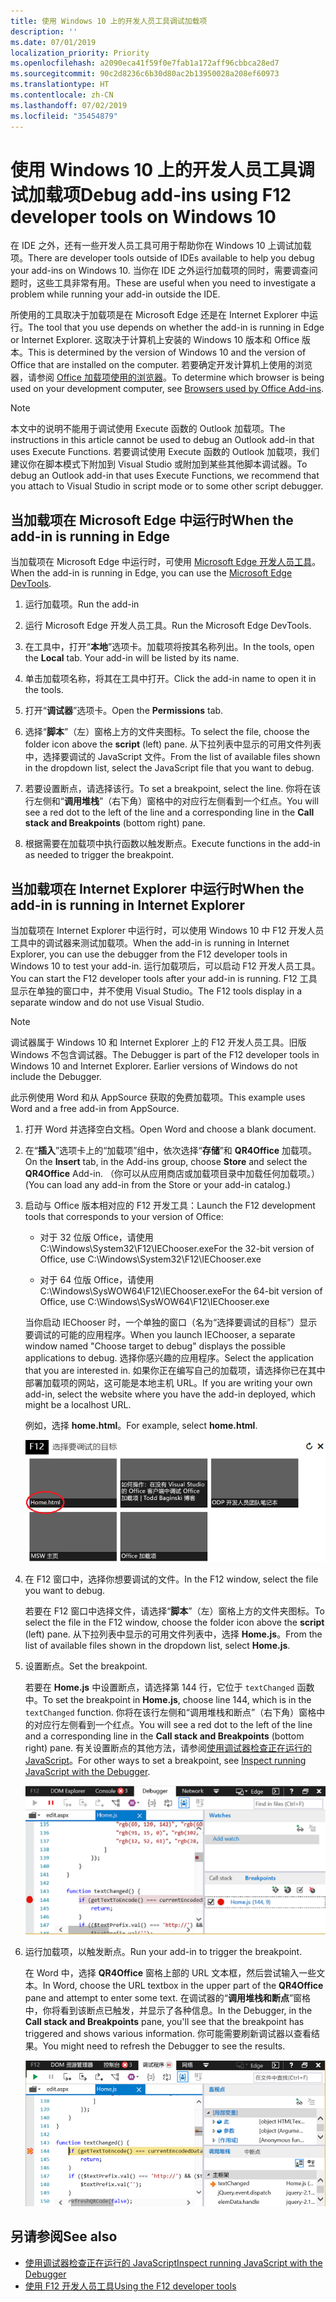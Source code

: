 ```yaml
---
title: 使用 Windows 10 上的开发人员工具调试加载项
description: ''
ms.date: 07/01/2019
localization_priority: Priority
ms.openlocfilehash: a2090eca41f59f0e7fab1a172aff96cbbca28ed7
ms.sourcegitcommit: 90c2d8236c6b30d80ac2b13950028a208ef60973
ms.translationtype: HT
ms.contentlocale: zh-CN
ms.lasthandoff: 07/02/2019
ms.locfileid: "35454879"
---
```

# <a name="debug-add-ins-using-developer-tools-on-windows-10"></a><span data-ttu-id="3d00b-102">使用 Windows 10 上的开发人员工具调试加载项</span><span class="sxs-lookup"><span data-stu-id="3d00b-102">Debug add-ins using F12 developer tools on Windows 10</span></span>

<span data-ttu-id="3d00b-103">在 IDE 之外，还有一些开发人员工具可用于帮助你在 Windows 10 上调试加载项。</span><span class="sxs-lookup"><span data-stu-id="3d00b-103">There are developer tools outside of IDEs available to help you debug your add-ins on Windows 10.</span></span> <span data-ttu-id="3d00b-104">当你在 IDE 之外运行加载项的同时，需要调查问题时，这些工具非常有用。</span><span class="sxs-lookup"><span data-stu-id="3d00b-104">These are useful when you need to investigate a problem while running your add-in outside the IDE.</span></span>

<span data-ttu-id="3d00b-105">所使用的工具取决于加载项是在 Microsoft Edge 还是在 Internet Explorer 中运行。</span><span class="sxs-lookup"><span data-stu-id="3d00b-105">The tool that you use depends on whether the add-in is running in Edge or Internet Explorer.</span></span> <span data-ttu-id="3d00b-106">这取决于计算机上安装的 Windows 10 版本和 Office 版本。</span><span class="sxs-lookup"><span data-stu-id="3d00b-106">This is determined by the version of Windows 10 and the version of Office that are installed on the computer.</span></span> <span data-ttu-id="3d00b-107">若要确定开发计算机上使用的浏览器，请参阅 [Office 加载项使用的浏览器](../concepts/browsers-used-by-office-web-add-ins.md)。</span><span class="sxs-lookup"><span data-stu-id="3d00b-107">To determine which browser is being used on your development computer, see [Browsers used by Office Add-ins](../concepts/browsers-used-by-office-web-add-ins.md).</span></span> 


> [!NOTE]
> <span data-ttu-id="3d00b-108">本文中的说明不能用于调试使用 Execute 函数的 Outlook 加载项。</span><span class="sxs-lookup"><span data-stu-id="3d00b-108">The instructions in this article cannot be used to debug an Outlook add-in that uses Execute Functions.</span></span> <span data-ttu-id="3d00b-109">若要调试使用 Execute 函数的 Outlook 加载项，我们建议你在脚本模式下附加到 Visual Studio 或附加到某些其他脚本调试器。</span><span class="sxs-lookup"><span data-stu-id="3d00b-109">To debug an Outlook add-in that uses Execute Functions, we recommend that you attach to Visual Studio in script mode or to some other script debugger.</span></span>

## <a name="when-the-add-in-is-running-in-edge"></a><span data-ttu-id="3d00b-110">当加载项在 Microsoft Edge 中运行时</span><span class="sxs-lookup"><span data-stu-id="3d00b-110">When the add-in is running in Edge</span></span>

<span data-ttu-id="3d00b-111">当加载项在 Microsoft Edge 中运行时，可使用 [Microsoft Edge 开发人员工具](https://www.microsoft.com/p/microsoft-edge-devtools-preview/9mzbfrmz0mnj?activetab=pivot%3Aoverviewtab)。</span><span class="sxs-lookup"><span data-stu-id="3d00b-111">When the add-in is running in Edge, you can use the [Microsoft Edge DevTools](https://www.microsoft.com/p/microsoft-edge-devtools-preview/9mzbfrmz0mnj?activetab=pivot%3Aoverviewtab).</span></span> 

1. <span data-ttu-id="3d00b-112">运行加载项。</span><span class="sxs-lookup"><span data-stu-id="3d00b-112">Run the add-in</span></span> 

2. <span data-ttu-id="3d00b-113">运行 Microsoft Edge 开发人员工具。</span><span class="sxs-lookup"><span data-stu-id="3d00b-113">Run the Microsoft Edge DevTools.</span></span>

3. <span data-ttu-id="3d00b-114">在工具中，打开“**本地**”选项卡。加载项将按其名称列出。</span><span class="sxs-lookup"><span data-stu-id="3d00b-114">In the tools, open the **Local** tab. Your add-in will be listed by its name.</span></span>

4. <span data-ttu-id="3d00b-115">单击加载项名称，将其在工具中打开。</span><span class="sxs-lookup"><span data-stu-id="3d00b-115">Click the add-in name to open it in the tools.</span></span>

5. <span data-ttu-id="3d00b-116">打开“**调试器**”选项卡。</span><span class="sxs-lookup"><span data-stu-id="3d00b-116">Open the **Permissions** tab.</span></span> 

6. <span data-ttu-id="3d00b-117">选择“**脚本**”（左）窗格上方的文件夹图标。</span><span class="sxs-lookup"><span data-stu-id="3d00b-117">To select the file, choose the folder icon above the  **script** (left) pane.</span></span> <span data-ttu-id="3d00b-118">从下拉列表中显示的可用文件列表中，选择要调试的 JavaScript 文件。</span><span class="sxs-lookup"><span data-stu-id="3d00b-118">From the list of available files shown in the dropdown list, select the JavaScript file that you want to debug.</span></span>

7. <span data-ttu-id="3d00b-119">若要设置断点，请选择该行。</span><span class="sxs-lookup"><span data-stu-id="3d00b-119">To set a breakpoint, select the line.</span></span> <span data-ttu-id="3d00b-120">你将在该行左侧和“**调用堆栈**”（右下角）窗格中的对应行左侧看到一个红点。</span><span class="sxs-lookup"><span data-stu-id="3d00b-120">You will see a red dot to the left of the line and a corresponding line in the **Call stack and Breakpoints** (bottom right) pane.</span></span>

8. <span data-ttu-id="3d00b-121">根据需要在加载项中执行函数以触发断点。</span><span class="sxs-lookup"><span data-stu-id="3d00b-121">Execute functions in the add-in as needed to trigger the breakpoint.</span></span>

## <a name="when-the-add-in-is-running-in-internet-explorer"></a><span data-ttu-id="3d00b-122">当加载项在 Internet Explorer 中运行时</span><span class="sxs-lookup"><span data-stu-id="3d00b-122">When the add-in is running in Internet Explorer</span></span>

<span data-ttu-id="3d00b-123">当加载项在 Internet Explorer 中运行时，可以使用 Windows 10 中 F12 开发人员工具中的调试器来测试加载项。</span><span class="sxs-lookup"><span data-stu-id="3d00b-123">When the add-in is running in Internet Explorer, you can use the debugger from the F12 developer tools in Windows 10 to test your add-in.</span></span> <span data-ttu-id="3d00b-124">运行加载项后，可以启动 F12 开发人员工具。</span><span class="sxs-lookup"><span data-stu-id="3d00b-124">You can start the F12 developer tools after your add-in is running.</span></span> <span data-ttu-id="3d00b-125">F12 工具显示在单独的窗口中，并不使用 Visual Studio。</span><span class="sxs-lookup"><span data-stu-id="3d00b-125">The F12 tools display in a separate window and do not use Visual Studio.</span></span>

> [!NOTE]
> <span data-ttu-id="3d00b-p107">调试器属于 Windows 10 和 Internet Explorer 上的 F12 开发人员工具。旧版 Windows 不包含调试器。</span><span class="sxs-lookup"><span data-stu-id="3d00b-p107">The Debugger is part of the F12 developer tools in Windows 10 and Internet Explorer. Earlier versions of Windows do not include the Debugger.</span></span> 

<span data-ttu-id="3d00b-128">此示例使用 Word 和从 AppSource 获取的免费加载项。</span><span class="sxs-lookup"><span data-stu-id="3d00b-128">This example uses Word and a free add-in from AppSource.</span></span>

1. <span data-ttu-id="3d00b-129">打开 Word 并选择空白文档。</span><span class="sxs-lookup"><span data-stu-id="3d00b-129">Open Word and choose a blank document.</span></span> 
    
2. <span data-ttu-id="3d00b-130">在“**插入**”选项卡上的“加载项”组中，依次选择“**存储**”和 **QR4Office** 加载项。</span><span class="sxs-lookup"><span data-stu-id="3d00b-130">On the **Insert** tab, in the Add-ins group, choose **Store** and select the **QR4Office** Add-in.</span></span> <span data-ttu-id="3d00b-131">（你可以从应用商店或加载项目录中加载任何加载项。）</span><span class="sxs-lookup"><span data-stu-id="3d00b-131">(You can load any add-in from the Store or your add-in catalog.)</span></span>
    
3. <span data-ttu-id="3d00b-132">启动与 Office 版本相对应的 F12 开发工具：</span><span class="sxs-lookup"><span data-stu-id="3d00b-132">Launch the F12 development tools that corresponds to your version of Office:</span></span>
    
   - <span data-ttu-id="3d00b-133">对于 32 位版 Office，请使用 C:\Windows\System32\F12\IEChooser.exe</span><span class="sxs-lookup"><span data-stu-id="3d00b-133">For the 32-bit version of Office, use C:\Windows\System32\F12\IEChooser.exe</span></span>
    
   - <span data-ttu-id="3d00b-134">对于 64 位版 Office，请使用 C:\Windows\SysWOW64\F12\IEChooser.exe</span><span class="sxs-lookup"><span data-stu-id="3d00b-134">For the 64-bit version of Office, use C:\Windows\SysWOW64\F12\IEChooser.exe</span></span>
    
   <span data-ttu-id="3d00b-135">当你启动 IEChooser 时，一个单独的窗口（名为“选择要调试的目标”）显示要调试的可能的应用程序。</span><span class="sxs-lookup"><span data-stu-id="3d00b-135">When you launch IEChooser, a separate window named "Choose target to debug" displays the possible applications to debug.</span></span> <span data-ttu-id="3d00b-136">选择你感兴趣的应用程序。</span><span class="sxs-lookup"><span data-stu-id="3d00b-136">Select the application that you are interested in.</span></span> <span data-ttu-id="3d00b-137">如果你正在编写自己的加载项，请选择你已在其中部署加载项的网站，这可能是本地主机 URL。</span><span class="sxs-lookup"><span data-stu-id="3d00b-137">If you are writing your own add-in, select the website where you have the add-in deployed, which might be a localhost URL.</span></span> 
    
   <span data-ttu-id="3d00b-138">例如，选择 **home.html**。</span><span class="sxs-lookup"><span data-stu-id="3d00b-138">For example, select **home.html**.</span></span> 
    
   ![IEChooser 屏幕，指向圈出的加载项](../images/choose-target-to-debug.png)

4. <span data-ttu-id="3d00b-140">在 F12 窗口中，选择你想要调试的文件。</span><span class="sxs-lookup"><span data-stu-id="3d00b-140">In the F12 window, select the file you want to debug.</span></span>
    
   <span data-ttu-id="3d00b-141">若要在 F12 窗口中选择文件，请选择“**脚本**”（左）窗格上方的文件夹图标。</span><span class="sxs-lookup"><span data-stu-id="3d00b-141">To select the file in the F12 window, choose the folder icon above the **script** (left) pane.</span></span> <span data-ttu-id="3d00b-142">从下拉列表中显示的可用文件列表中，选择 **Home.js**。</span><span class="sxs-lookup"><span data-stu-id="3d00b-142">From the list of available files shown in the dropdown list, select **Home.js**.</span></span>
    
5. <span data-ttu-id="3d00b-143">设置断点。</span><span class="sxs-lookup"><span data-stu-id="3d00b-143">Set the breakpoint.</span></span>
    
   <span data-ttu-id="3d00b-144">若要在 **Home.js** 中设置断点，请选择第 144 行，它位于 `textChanged` 函数中。</span><span class="sxs-lookup"><span data-stu-id="3d00b-144">To set the breakpoint in **Home.js**, choose line 144, which is in the  `textChanged` function.</span></span> <span data-ttu-id="3d00b-145">你将在该行左侧和“调用堆栈和断点”（右下角）窗格中的对应行左侧看到一个红点。</span><span class="sxs-lookup"><span data-stu-id="3d00b-145">You will see a red dot to the left of the line and a corresponding line in the **Call stack and Breakpoints** (bottom right) pane.</span></span> <span data-ttu-id="3d00b-146">有关设置断点的其他方法，请参阅[使用调试器检查正在运行的 JavaScript](/previous-versions/windows/internet-explorer/ie-developer/samples/dn255007(v=vs.85))。</span><span class="sxs-lookup"><span data-stu-id="3d00b-146">For other ways to set a breakpoint, see [Inspect running JavaScript with the Debugger](/previous-versions/windows/internet-explorer/ie-developer/samples/dn255007(v=vs.85)).</span></span> 
    
   ![断点位于 home.js 文件中的调试程序](../images/debugger-home-js-02.png)

6. <span data-ttu-id="3d00b-148">运行加载项，以触发断点。</span><span class="sxs-lookup"><span data-stu-id="3d00b-148">Run your add-in to trigger the breakpoint.</span></span>
    
   <span data-ttu-id="3d00b-149">在 Word 中，选择 **QR4Office** 窗格上部的 URL 文本框，然后尝试输入一些文本。</span><span class="sxs-lookup"><span data-stu-id="3d00b-149">In Word, choose the URL textbox in the upper part of the **QR4Office** pane and attempt to enter some text.</span></span> <span data-ttu-id="3d00b-150">在调试器的“**调用堆栈和断点**”窗格中，你将看到该断点已触发，并显示了各种信息。</span><span class="sxs-lookup"><span data-stu-id="3d00b-150">In the Debugger, in the **Call stack and Breakpoints** pane, you'll see that the breakpoint has triggered and shows various information.</span></span> <span data-ttu-id="3d00b-151">你可能需要刷新调试器以查看结果。</span><span class="sxs-lookup"><span data-stu-id="3d00b-151">You might need to refresh the Debugger to see the results.</span></span>
    
   ![调试器，包含已触发的断点生成的结果](../images/debugger-home-js-01.png)


## <a name="see-also"></a><span data-ttu-id="3d00b-153">另请参阅</span><span class="sxs-lookup"><span data-stu-id="3d00b-153">See also</span></span>

- <span data-ttu-id="3d00b-154">[使用调试器检查正在运行的 JavaScript](/previous-versions/windows/internet-explorer/ie-developer/samples/dn255007(v=vs.85))</span><span class="sxs-lookup"><span data-stu-id="3d00b-154">[Inspect running JavaScript with the Debugger](/previous-versions/windows/internet-explorer/ie-developer/samples/dn255007(v=vs.85))</span></span>
- <span data-ttu-id="3d00b-155">[使用 F12 开发人员工具](/previous-versions/windows/internet-explorer/ie-developer/samples/bg182326(v=vs.85))</span><span class="sxs-lookup"><span data-stu-id="3d00b-155">[Using the F12 developer tools](/previous-versions/windows/internet-explorer/ie-developer/samples/bg182326(v=vs.85))</span></span>
